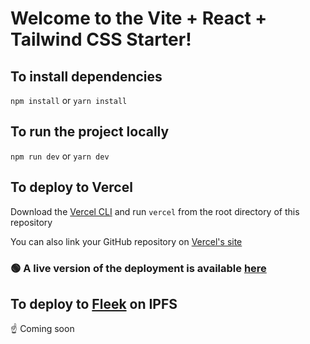 # Welcome to the Vite + React + Tailwind CSS Starter!

## To install dependencies

`npm install` or `yarn install`

## To run the project locally

`npm run dev` or `yarn dev`

## To deploy to Vercel

Download the [Vercel CLI](https://vercel.com/docs/cli) and run `vercel` from the root directory of this repository

You can also link your GitHub repository on [Vercel's site](https://vercel.com)

### 🟢 A live version of the deployment is available [here](https://rainbowkit.me/)

## To deploy to [Fleek](https://fleek.co/) on IPFS

☝️ Coming soon
